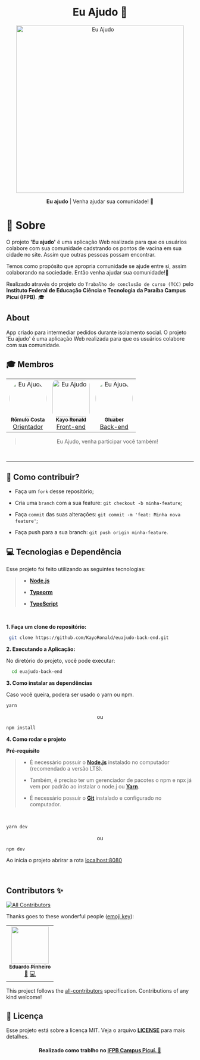 <h1 align="center">
    <strong>Eu Ajudo 💜</strong>
</h1>

<p align="center">
    <img src="image/Server-rafiki.svg" alt="Eu Ajudo" width="450"/>
</p>

<p align="center"><b>Eu ajudo</b> | Venha ajudar sua comunidade! 💜
</p>

# 📖 **Sobre**
O projeto **'Eu ajudo'** é uma aplicação Web realizada para que os usuários colabore com sua comunidade cadstrando os pontos de vacina em sua cidade no site. Assim que outras pessoas possam encontrar.

Temos como propósito que apropria comunidade se ajude entre si, assim colaborando na sociedade. Então venha ajudar sua comunidade!💜

Realizado através do projeto do `Trabalho de conclusão de curso (TCC)` pelo **Instituto Federal de Educação Ciência e Tecnologia da Paraíba Campus Picuí (IFPB)**. 🎓

## **About**
<p>
  App criado para intermediar pedidos durante isolamento social. 
  O projeto 'Eu ajudo' é uma aplicação Web realizada para que os usuários colabore com sua comunidade.
</p>

<h2>🎓 <strong>Membros</strong></h2>
<table align="center">
  <tr>
    <td align="center">
      <a href="https://euajudo-app.vercel.app/">
        <img style="border-radius: 50%;" src="https://avatars.githubusercontent.com/u/7308958?v=4" width="100px;" alt="Eu Ajudo"/>
        <br />
        <sub><b>Rômulo Costa</b>
        </sub></a><br />
      <a href="https://euajudo-app.vercel.app/" title="Eu Ajudo">Orientador</a>
    </td>
       <td align="center">
      <a href="https://euajudo-app.vercel.app/">
        <img style="border-radius: 13px;" src="https://avatars.githubusercontent.com/u/56506788?v=4" width="100px;" alt="Eu Ajudo"/>
        <br />
        <sub><b>Kayo Ronald</b>
        </sub></a><br />
      <a href="https://euajudo-app.vercel.app/" title="Eu Ajudo">Front-end</a>
    </td>
     <td align="center">
      <a href="https://euajudo-app.vercel.app/">
        <img style="border-radius: 50%;" src="https://avatars.githubusercontent.com/u/62349504?v=4" width="100px;" alt="Eu Ajudo"/>
        <br />
        <sub><b>Gluaber</b>
        </sub></a><br />
      <a href="https://euajudo-app.vercel.app/" title="Eu Ajudo">Back-end</a>
    </td>
  </tr>
</table>
<blockquote align="center">
  <p>Eu Ajudo, venha participar você também!</p>
</blockquote>
<br/>
<hr/>

## 🤔 **Como contribuir?**

- Faça um `fork` desse repositório;
  
- Cria uma `branch` com a sua feature: `git checkout -b minha-feature`;
  
- Faça `commit` das suas alterações: `git commit -m 'feat: Minha nova feature'`;

- Faça push para a sua branch: `git push origin minha-feature`.

## **💻 Tecnologias e Dependência**

Esse projeto foi feito utilizando as seguintes tecnologias:

> - **[Node.js](https://nodejs.dev/)**
>
> - **[Typeorm](https://typeorm.io/#/)**
>
> - **[TypeScript](https://www.typescriptlang.org/)**

<br/>

**1. Faça um clone do repositório:**
```bash
 git clone https://github.com/KayoRonald/euajudo-back-end.git
```

**2. Executando a Aplicação:**

No diretório do projeto, você pode executar:
```bash
  cd euajudo-back-end
```

**3. Como instalar as dependências**

Caso você queira, podera ser usado o yarn ou npm. 

```bash
yarn 
```
<p align="center">ou</p>

```bash
npm install
```

**4. Como rodar o projeto**

<!--ts-->
 **Pré-requisito**
 
<blockquote>

- É necessário possuir o **[Node.js](https://nodejs.org/en/)** instalado no computador (recomendado a versão LTS).

- Também, é preciso ter um gerenciador de pacotes o npm e npx já vem por padrão ao instalar o node.j ou **[Yarn](https://www.npmjs.com/package/yarn)**.

- É necessário possuir o **[Git](https://git-scm.com/)** instalado e configurado no computador.
  
</blockquote>

<br/>

```bash
yarn dev
```

<p align="center">ou</p>

```bash
npm dev
```
Ao inicia o projeto abrirar a rota [localhost:8080](http://localhost:8080/)

<br/>

## Contributors ✨

<!-- ALL-CONTRIBUTORS-BADGE:START - Do not remove or modify this section -->
[![All Contributors](https://img.shields.io/badge/all_contributors-1-orange.svg?style=flat-square)](#contributors-)
<!-- ALL-CONTRIBUTORS-BADGE:END -->

Thanks goes to these wonderful people ([emoji key](https://allcontributors.org/docs/en/emoji-key)):

<!-- ALL-CONTRIBUTORS-LIST:START - Do not remove or modify this section -->
<!-- prettier-ignore-start -->
<!-- markdownlint-disable -->
<table>
  <tr>
    <td align="center"><a href="http://diqxy1@gmail.com"><img src="https://avatars.githubusercontent.com/u/43462352?v=4?s=100" width="100px;" alt=""/><br /><sub><b>Eduardo Pinheiro</b></sub></a><br /><a href="#maintenance-Diqxy1" title="Maintenance">🚧</a> <a href="https://github.com/KayoRonald/euajudo-back-end/commits?author=Diqxy1" title="Code">💻</a></td>
  </tr>
</table>

<!-- markdownlint-restore -->
<!-- prettier-ignore-end -->

<!-- ALL-CONTRIBUTORS-LIST:END -->

This project follows the [all-contributors](https://github.com/all-contributors/all-contributors) specification. Contributions of any kind welcome!

## 📝 **Licença**
Esse projeto está sobre a licença MIT. Veja o arquivo **[LICENSE](LICENSE)** para mais detalhes.

<h4 align="center">
    <b>Realizado como trablho no <a href="https://www.ifpb.edu.br/picui">IFPB Campus Picuí. 💜</a></b>
</h4>
